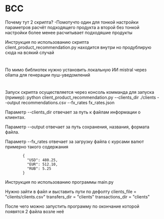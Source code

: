 # BCC

Почему тут 2 скрипта? 
-Помотучто один для тонкой настройки параметров расчёт подходящего продукта
а второй без тонкой настройки более менее расчитывает подходяшие продукты



Инструкция по использованию скрипта client_product_recommendation.py находится внутри но продублирую сюда на всякий случай

#
По мимо библиотек нужно установить локальную ИИ mistral через ollama для генерации пуш-уведомлений
#

Запуск скрипта осуществляется через консоль комманда для запуска (пример): python client_product_recommendation.py --clients_dir ./clients --output recommendations.csv --fx_rates fx_rates.json

Параметр --clients_dir отвечает за путь к файлам информации о клиентах.

Параметр --output отвечает за путь сохранения, названия, формата файла.

Параметр --fx_rates отвечает за загрузку файла с курсами валют примерно такого содержания

            {
              "USD": 480.25,
              "EUR": 512.10,
              "RUB": 5.25
            }






Инструкция по использованию программы main.py

Нужно зайти в файл и выставить пути по дефолту 
    clients_file = "clients/clients.csv"
    transfers_dir = "clients"
    transactions_dir = "clients"
    
После чего можно запустить программу по окончание которой появятся 2 файла возле неё
  


